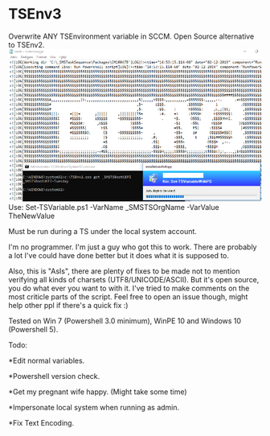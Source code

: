 # TSEnv3
Overwrite ANY TSEnvironment variable in SCCM.
Open Source alternative to TSEnv2.
![alt text](https://raw.githubusercontent.com/MattiasC85/TSEnv3/master/TSEnv3_2.png)
Use:
Set-TSVariable.ps1 -VarName _SMSTSOrgName -VarValue TheNewValue

Must be run during a TS under the local system account.

I'm no programmer. I'm just a guy who got this to work.
There are probably a lot I've could have done better but it does what it is supposed to.

Also, this is "AsIs", there are plenty of fixes to be made not to mention verifying all kinds of charsets (UTF8/UNICODE/ASCII).
But it's open source, you do what ever you want to with it. I've tried to make comments on the most criticle parts of the script.
Feel free to open an issue though, might help other ppl if there's a quick fix :)

Tested on Win 7 (Powershell 3.0 minimum), WinPE 10 and Windows 10 (Powershell 5).

Todo:

*Edit normal variables.

*Powershell version check.

*Get my pregnant wife happy. (Might take some time)

*Impersonate local system when running as admin.

*Fix Text Encoding.
